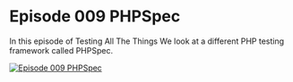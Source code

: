 # Episode 009 PHPSpec

In this episode of Testing All The Things We look at a different PHP testing framework called PHPSpec.

[![Episode 009 PHPSpec](https://img.youtube.com/vi/sBBphlsnZ5A/0.jpg)](https://www.youtube.com/watch?v=sBBphlsnZ5A)